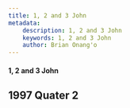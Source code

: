 ```yaml
---
title: 1, 2 and 3 John
metadata:
    description: 1, 2 and 3 John
    keywords: 1, 2 and 3 John
    author: Brian Onang'o
---
```


#### 1, 2 and 3 John

## 1997 Quater 2
